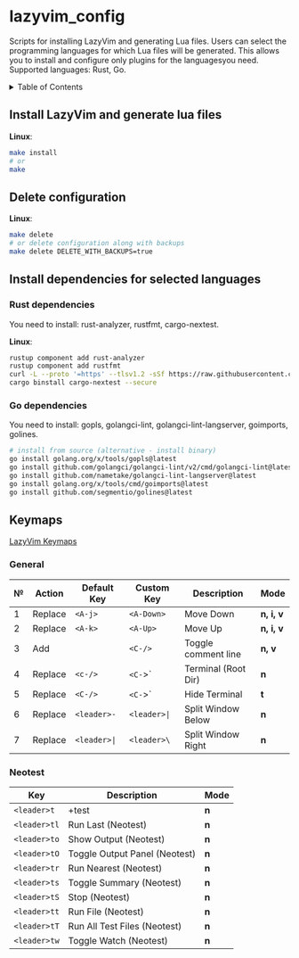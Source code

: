 # lazyvim_config

Scripts for installing LazyVim and generating Lua files. Users can select the programming languages ​​for which Lua files will be generated. This allows you to install and configure only plugins for the languages ​​you need. Supported languages: Rust, Go.

<details>
<summary>Table of Contents</summary>

- [Install LazyVim and generate lua files](#install-lazyvim-and-generate-lua-files)
- [Delete configuration](#delete-configuration)
- [Install dependencies for selected languages](#install-dependencies-for-selected-languages)
  - [Rust dependencies](#rust-dependencies)
- [Keymaps](#keymaps)
  - [General](#general)
  - [Neotest](#neotest)

</details>

## Install LazyVim and generate lua files

**Linux**:

```bash
make install
# or
make
```

## Delete configuration

**Linux**:

```bash
make delete
# or delete configuration along with backups
make delete DELETE_WITH_BACKUPS=true
```

## Install dependencies for selected languages

### Rust dependencies

You need to install: rust-analyzer, rustfmt, cargo-nextest.

**Linux**:

```bash
rustup component add rust-analyzer
rustup component add rustfmt
curl -L --proto '=https' --tlsv1.2 -sSf https://raw.githubusercontent.com/cargo-bins/cargo-binstall/main/install-from-binstall-release.sh | bash
cargo binstall cargo-nextest --secure
```

### Go dependencies

You need to install: gopls, golangci-lint, golangci-lint-langserver, goimports, golines.

```bash
# install from source (alternative - install binary)
go install golang.org/x/tools/gopls@latest
go install github.com/golangci/golangci-lint/v2/cmd/golangci-lint@latest
go install github.com/nametake/golangci-lint-langserver@latest
go install golang.org/x/tools/cmd/goimports@latest
go install github.com/segmentio/golines@latest
```

## Keymaps

[LazyVim Keymaps](https://www.lazyvim.org/keymaps)

### General

| № | Action  | Default Key  | Custom Key   | Description         | Mode        |
|---|---------|--------------|--------------|---------------------|-------------|
| 1 | Replace | `<A-j>`      | `<A-Down>`   | Move Down           | **n, i, v** |
| 2 | Replace | `<A-k>`      | `<A-Up>`     | Move Up             | **n, i, v** |
| 3 | Add     |              | `<C-/>`      | Toggle comment line | **n, v**    |
| 4 | Replace | `<c-/>`      | `<C-`>`      | Terminal (Root Dir) | **n**       |
| 5 | Replace | `<C-/>`      | `<C-`>`      | Hide Terminal       | **t**       |
| 6 | Replace | `<leader>-`  | `<leader>\|` | Split Window Below  | **n**       |
| 7 | Replace | `<leader>\|` | `<leader>\`  | Split Window Right  | **n**       |

### Neotest

| Key          | Description                   | Mode  |
|--------------|-------------------------------|-------|
| `<leader>t`  | +test                         | **n** |
| `<leader>tl` | Run Last (Neotest)            | **n** |
| `<leader>to` | Show Output (Neotest)         | **n** |
| `<leader>tO` | Toggle Output Panel (Neotest) | **n** |
| `<leader>tr` | Run Nearest (Neotest)         | **n** |
| `<leader>ts` | Toggle Summary (Neotest)      | **n** |
| `<leader>tS` | Stop (Neotest)                | **n** |
| `<leader>tt` | Run File (Neotest)            | **n** |
| `<leader>tT` | Run All Test Files (Neotest)  | **n** |
| `<leader>tw` | Toggle Watch (Neotest)        | **n** |
